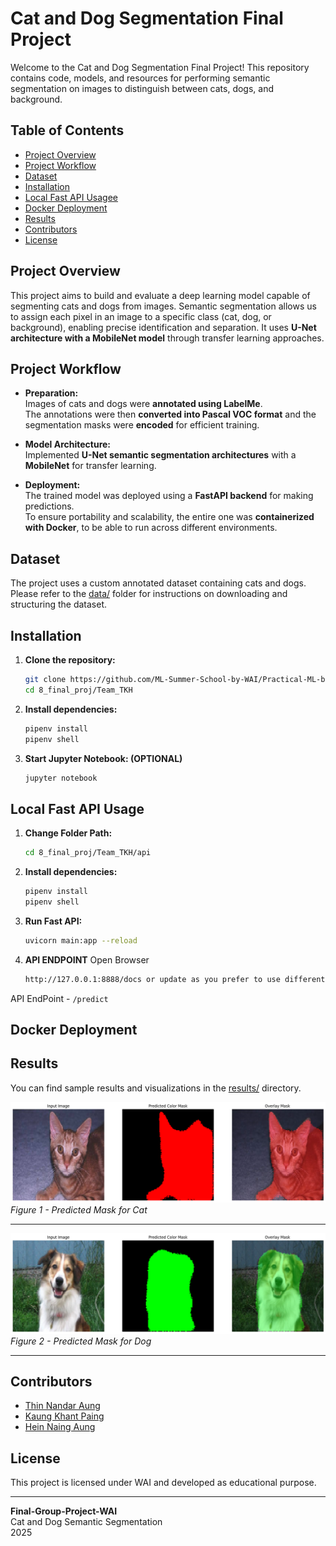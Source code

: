 # Cat and Dog Segmentation Final Project

Welcome to the Cat and Dog Segmentation Final Project! This repository contains code, models, and resources for performing semantic segmentation on images to distinguish between cats, dogs, and background.

## Table of Contents

- [Project Overview](#project-overview)
- [Project Workflow](#project-workflow)
- [Dataset](#dataset)
- [Installation](#installation)
- [Local Fast API Usagee](#local-fast-api-usage)
- [Docker Deployment](#docker-deployment)
- [Results](#results)
- [Contributors](#contributors)
- [License](#license)

## Project Overview

This project aims to build and evaluate a deep learning model capable of segmenting cats and dogs from images. Semantic segmentation allows us to assign each pixel in an image to a specific class (cat, dog, or background), enabling precise identification and separation. It uses **U-Net architecture with a MobileNet model** through transfer learning approaches.

## Project Workflow

- **Preparation:**  
  Images of cats and dogs were **annotated using LabelMe**.  
  The annotations were then **converted into Pascal VOC format** and the segmentation masks were **encoded** for efficient training.

- **Model Architecture:**  
  Implemented **U-Net semantic segmentation architectures** with a **MobileNet** for transfer learning.

- **Deployment:**  
  The trained model was deployed using a **FastAPI backend** for making predictions.  
  To ensure portability and scalability, the entire one was **containerized with Docker**, to be able to run across different environments.

## Dataset

The project uses a custom annotated dataset containing cats and dogs. Please refer to the [data/](dataset/cat_and_dog_dataset) folder for instructions on downloading and structuring the dataset.

## Installation

1. **Clone the repository:**

   ```bash
   git clone https://github.com/ML-Summer-School-by-WAI/Practical-ML-by-WAI.git
   cd 8_final_proj/Team_TKH
   ```

2. **Install dependencies:**

   ```bash
   pipenv install
   pipenv shell
   ```

3. **Start Jupyter Notebook: (OPTIONAL)**
   ```bash
   jupyter notebook
   ```

## Local Fast API Usage

1. **Change Folder Path:**

   ```bash
   cd 8_final_proj/Team_TKH/api
   ```

2. **Install dependencies:**

   ```bash
   pipenv install
   pipenv shell
   ```

3. **Run Fast API:**

   ```bash
   uvicorn main:app --reload
   ```

4. **API ENDPOINT**
Open Browser
   ```bash
   http://127.0.0.1:8888/docs or update as you prefer to use different port
   ```

API EndPoint - `/predict`

## Docker Deployment

## Results

You can find sample results and visualizations in the [results/](results/) directory.

![MobileNetV2 Predicted Mask](results/cat_prediction.png)
_Figure 1 - Predicted Mask for Cat_

---

![MobileNetV2 Predicted Mask](results/dog_prediction.png)
_Figure 2 - Predicted Mask for Dog_

---

## Contributors

- [Thin Nandar Aung](https://github.com/ThinNandarAung-dev-prog)
- [Kaung Khant Paing](https://github.com/kKhantPaing)
- [Hein Naing Aung](https://github.com/HeinNaing)

## License

This project is licensed under WAI and developed as educational purpose.

---

**Final-Group-Project-WAI**  
Cat and Dog Semantic Segmentation  
2025
